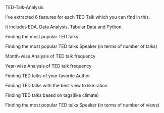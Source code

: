 TED-Talk-Analysis


 I've extracted 6 features for each TED Talk which you can find in this. 
  
 It includes EDA, Data Analysis, Tabular Data and Python.
  
 
 Finding the most popular TED talks
 
 Finding the most popular TED talks Speaker (in terms of number of talks)
 
 Month-wise Analysis of TED talk frequency
 
 Year-wise Analysis of TED talk frequency
 
 Finding TED talks of your favorite Author
 
 Finding TED talks with the best view to like ration
 
 Finding TED talks based on tags(like climate)
 
 Finding the most popular TED talks Speaker (in terms of number of views)
  
  

